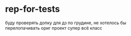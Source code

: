
# rep-for-tests

буду проверять допку для дз по грудине, не хотелось бы перелопачивать ориг проект
супер всё класс
